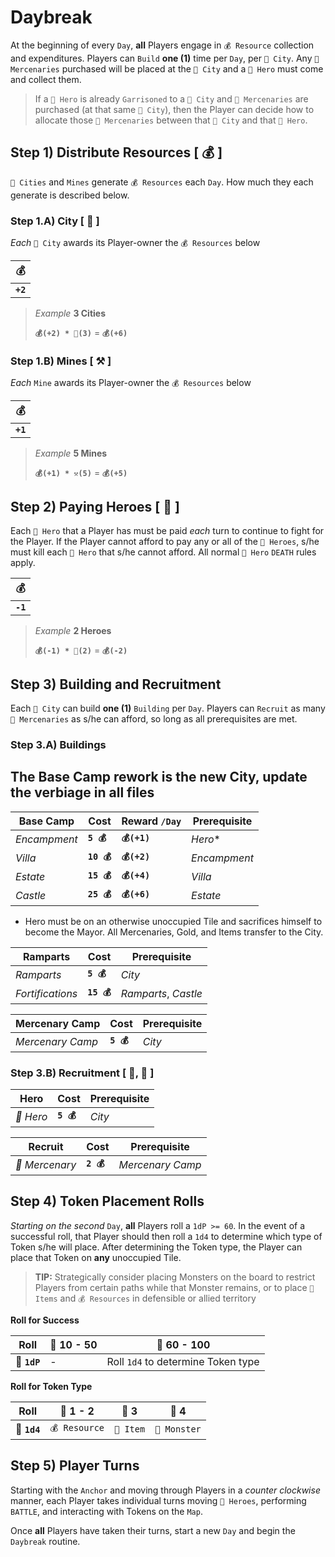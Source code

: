 # Daybreak
At the beginning of every `Day`, **all** Players engage in `💰 Resource` collection and expenditures.  Players can `Build` **one (1)** time per `Day`, per `🏰 City`.  Any `🤺 Mercenaries` purchased will be placed at the `🏰 City` and a `🧙‍ Hero` must come and collect them.

> If a `🧙‍ Hero` is already `Garrisoned` to a `🏰 City` and `🤺 Mercenaries` are purchased (at that same `🏰 City`), then the Player can decide how to allocate those `🤺 Mercenaries` between that `🏰 City` and that `🧙‍ Hero`.

## Step 1) Distribute Resources [ 💰 ]
`🏰 Cities` and `Mines` generate `💰 Resources` each `Day`.  How much they each generate is described below.

### Step 1.A) City [ 🏰 ]
*Each* `🏰 City` awards its Player-owner the `💰 Resources` below

|💰|
|---|
|**`+2`**|

> *Example* **3 Cities**
> 
> **`💰(+2) * 🏰(3)`** = **`💰(+6)`**

### Step 1.B) Mines [ ⚒️ ]
*Each* `Mine` awards its Player-owner the `💰 Resources` below

|💰|
|---|
|**`+1`**|

> *Example* **5 Mines**
> 
> **`💰(+1) * ⚒️(5)`** = **`💰(+5)`**

## Step 2) Paying Heroes [ 🧙‍ ]
Each `🧙‍ Hero` that a Player has must be paid *each* turn to continue to fight for the Player.  If the Player cannot afford to pay any or all of the `🧙‍ Heroes`, s/he must kill each `🧙‍ Hero` that s/he cannot afford.  All normal `🧙‍ Hero` `DEATH` rules apply.

|💰|
|---|
|**`-1`**|

> *Example* **2 Heroes**
> 
> **`💰(-1) * 🧙‍(2)`** = **`💰(-2)`**

## Step 3) Building and Recruitment
Each `🏰 City` can build **one (1)** `Building` per `Day`.  Players can `Recruit` as many `🤺 Mercenaries` as s/he can afford, so long as all prerequisites are met.

### Step 3.A) Buildings
## The Base Camp rework is the new City, update the verbiage in all files
|Base Camp|Cost|Reward `/Day`|Prerequisite|
|-|-|-|-|
|*Encampment*|**`5 💰`**|**`💰(+1)`**|*Hero**|
|*Villa*|**`10 💰`**|**`💰(+2)`**|*Encampment*|
|*Estate*|**`15 💰`**|**`💰(+4)`**|*Villa*|
|*Castle*|**`25 💰`**|**`💰(+6)`**|*Estate*|

* Hero must be on an otherwise unoccupied Tile and sacrifices himself to become the Mayor.  All Mercenaries, Gold, and Items transfer to the City.

|Ramparts|Cost|Prerequisite|
|-|-|-|
|*Ramparts*|**`5 💰`**|*City*|
|*Fortifications*|**`15 💰`**|*Ramparts*, *Castle*|

|Mercenary Camp|Cost|Prerequisite|
|-|-|-|
|*Mercenary Camp*|**`5 💰`**|*City*|

### Step 3.B) Recruitment [ 🧙‍, 🤺 ]
|Hero|Cost|Prerequisite|
|-|-|-|
|*🧙‍ Hero*|**`5 💰`**|*City*|

|Recruit|Cost|Prerequisite|
|-|-|-|
|*🤺 Mercenary*|**`2 💰`**|*Mercenary Camp*|

## Step 4) Token Placement Rolls
*Starting on the second* `Day`, **all** Players roll a `1dP >= 60`.  In the event of a successful roll, that Player should then roll a `1d4` to determine which type of Token s/he will place.  After determining the Token type, the Player can place that Token on **any** unoccupied Tile.

> **TIP:** Strategically consider placing Monsters on the board to restrict Players from certain paths while that Monster remains, or to place `🎁 Items` and `💰 Resources` in defensible or allied territory

**Roll for Success**

|Roll|🎲 10 - 50|🎲 60 - 100|
|---|---|---|
|🎲 **`1dP`**|-|Roll `1d4` to determine Token type|

**Roll for Token Type**

|Roll|🎲 1 - 2|🎲 3|🎲 4|
|---|---|---|---|
|🎲 **`1d4`**|`💰 Resource`|`🎁 Item`|`🧟 Monster`|

## Step 5) Player Turns
Starting with the `Anchor` and moving through Players in a *counter clockwise* manner, each Player takes individual turns moving `🧙‍ Heroes`, performing `BATTLE`, and interacting with Tokens on the `Map`.

Once **all** Players have taken their turns, start a new `Day` and begin the `Daybreak` routine.